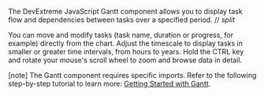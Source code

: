 The DevExtreme JavaScript Gantt component allows you to display task flow and dependencies between tasks over a specified period.
// _split_

You can move and modify tasks (task name, duration or progress, for example) directly from the chart. Adjust the timescale to display tasks in smaller or greater time intervals, from hours to years. Hold the CTRL key and rotate your mouse's scroll wheel to zoom and browse data in detail.

[note] The Gantt component requires specific imports. Refer to the following step-by-step tutorial to learn more: [Getting Started with Gantt](/Documentation/Guide/UI_Components/Gantt/Getting_Started_with_Gantt/).